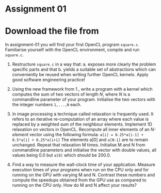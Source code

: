 # Assignment 01

# Download the file from

In assignment-01 you will find your first OpenCL program `square.c`.
Familiarise yourself with the OpenCL environment, compile and run `square.c`.
    
 1. Restructure `square.c` in a way that:
    a. exposes more clearly the problem specific parts and that 
    b. yields a suitable set of abstractions which
       can conveniently be reused when writing further 
       OpenCL kernels.
    Apply good software engineering practice!

 2. Using the new framework from 1., write a program with a kernel which
    computes the sum of two vectors of length _N_, where _N_ is a
    commandline parameter of your program. Initialise the two vectors with
    the integer numbers `1,...,N` each.

 3. In image processing a technique called relaxation is frequently used. It
    refers to an iterative re-computation of an array where each value is
    replaced by a weighted sum of the neighbour elements.
    Implement 1D relaxation on vectors in OpenCL. Recompute all inner
    elements of an _N-element_ vector using the following formula:
    ```a[i] = 0.25*a[i-1] + 0.5*a[i] + 0.25*a[i+1]```
    The elements a[0] and `a[N-1]` are to remain unchanged. Repeat that
    relaxation M times. Initialise M and N from commandline parameters
    and initialise the vector with double values, all values being 0.0 but
    `a[0]` which should be 200.0.

 4. Find a way to measure the wall-clock time of your application. Measure
    execution times of your programs when run on the CPU only and for
    running on the GPU with varying M and N. Contrast these numbers
    and compute the speedups obtained from the GPU use as compared to
    running on the CPU only. How do M and N affect your results?
